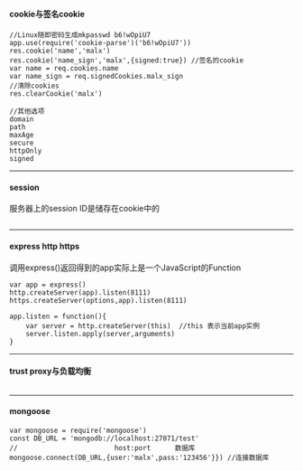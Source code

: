 #### cookie与签名cookie
```
//Linux随即密码生成mkpasswd b6!wOpiU7
app.use(require('cookie-parse')('b6!wOpiU7'))
res.cookie('name','malx')
res.cookie('name_sign','malx',{signed:true}) //签名的cookie
var name = req.cookies.name
var name_sign = req.signedCookies.malx_sign
//清除cookies
res.clearCookie('malx')

//其他选项
domain 
path
maxAge
secure
httpOnly
signed

```

---
#### session
服务器上的session ID是储存在cookie中的
```

```

---
#### express http https
调用express()返回得到的app实际上是一个JavaScript的Function
```
var app = express()
http.createServer(app).listen(8111)
https.createServer(options,app).listen(8111)

app.listen = function(){
    var server = http.createServer(this)  //this 表示当前app实例
    server.listen.apply(server,arguments)
}

```

---
#### trust proxy与负载均衡
```

```

---
#### mongoose
```
var mongoose = require('mongoose')
const DB_URL = 'mongodb://localhost:27071/test'  
//                        host:port      数据库
mongoose.connect(DB_URL,{user:'malx',pass:'123456'}}) //连接数据库


```
